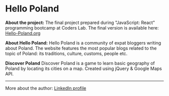 # Hello Poland

**About the project:**
The final project prepared during "JavaScript: React" programming bootcamp at Coders Lab.
The final version is available here: [Hello-Poland.org](http://hello-poland.org)

**About Hello Poland:**
Hello Poland is a community of expat bloggers writing about Poland. The website features the most popular blogs related to the topic of Poland: its traditions, culture, customs, people etc. 

**Discover Poland**
Discover Poland is a game to learn basic geography of Poland by locating its cities on a map. Created using jQuery & Google Maps API.

--- 
More about the author: 
[LinkedIn profile](https://www.linkedin.com/in/karolinakazmierska/)
